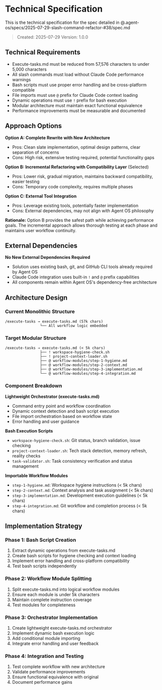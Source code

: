 # Technical Specification

This is the technical specification for the spec detailed in @.agent-os/specs/2025-07-29-slash-command-refactor-#38/spec.md

> Created: 2025-07-29
> Version: 1.0.0

## Technical Requirements

- Execute-tasks.md must be reduced from 57,576 characters to under 5,000 characters
- All slash commands must load without Claude Code performance warnings
- Bash scripts must use proper error handling and be cross-platform compatible
- File imports must use `@` prefix for Claude Code context loading
- Dynamic operations must use `!` prefix for bash execution
- Modular architecture must maintain exact functional equivalence
- Performance improvements must be measurable and documented

## Approach Options

**Option A: Complete Rewrite with New Architecture**
- Pros: Clean slate implementation, optimal design patterns, clear separation of concerns
- Cons: High risk, extensive testing required, potential functionality gaps

**Option B: Incremental Refactoring with Compatibility Layer** (Selected)
- Pros: Lower risk, gradual migration, maintains backward compatibility, easier testing
- Cons: Temporary code complexity, requires multiple phases

**Option C: External Tool Integration**
- Pros: Leverage existing tools, potentially faster implementation
- Cons: External dependencies, may not align with Agent OS philosophy

**Rationale:** Option B provides the safest path while achieving performance goals. The incremental approach allows thorough testing at each phase and maintains user workflow continuity.

## External Dependencies

**No New External Dependencies Required**
- Solution uses existing bash, git, and GitHub CLI tools already required by Agent OS
- Claude Code integration uses built-in `!` and `@` prefix capabilities
- All components remain within Agent OS's dependency-free architecture

## Architecture Design

### Current Monolithic Structure
```
/execute-tasks → execute-tasks.md (57k chars)
                └── All workflow logic embedded
```

### Target Modular Structure
```
/execute-tasks → execute-tasks.md (< 5k chars)
                ├── ! workspace-hygiene-check.sh
                ├── ! project-context-loader.sh  
                ├── @ workflow-modules/step-1-hygiene.md
                ├── @ workflow-modules/step-2-context.md
                ├── @ workflow-modules/step-3-implementation.md
                └── @ workflow-modules/step-4-integration.md
```

### Component Breakdown

**Lightweight Orchestrator (execute-tasks.md)**
- Command entry point and workflow coordination
- Dynamic context detection and bash script execution  
- File import orchestration based on workflow state
- Error handling and user guidance

**Bash Execution Scripts**
- `workspace-hygiene-check.sh`: Git status, branch validation, issue checking
- `project-context-loader.sh`: Tech stack detection, memory refresh, reality checks
- `task-validator.sh`: Task consistency verification and status management

**Importable Workflow Modules**
- `step-1-hygiene.md`: Workspace hygiene instructions (< 5k chars)
- `step-2-context.md`: Context analysis and task assignment (< 5k chars)  
- `step-3-implementation.md`: Development execution guidelines (< 5k chars)
- `step-4-integration.md`: Git workflow and completion process (< 5k chars)

## Implementation Strategy

### Phase 1: Bash Script Creation
1. Extract dynamic operations from execute-tasks.md
2. Create bash scripts for hygiene checking and context loading
3. Implement error handling and cross-platform compatibility
4. Test bash scripts independently

### Phase 2: Workflow Module Splitting  
1. Split execute-tasks.md into logical workflow modules
2. Ensure each module is under 5k characters
3. Maintain complete instruction coverage
4. Test modules for completeness

### Phase 3: Orchestrator Implementation
1. Create lightweight execute-tasks.md orchestrator
2. Implement dynamic bash execution logic
3. Add conditional module importing
4. Integrate error handling and user feedback

### Phase 4: Integration and Testing
1. Test complete workflow with new architecture
2. Validate performance improvements
3. Ensure functional equivalence with original
4. Document performance gains